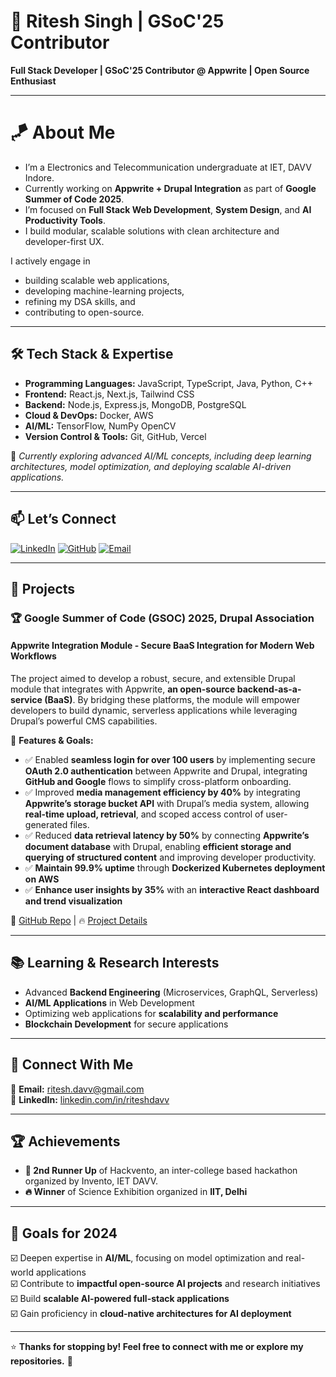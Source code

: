 # 🚀 Ritesh Singh | GSoC'25 Contributor 
<p>
  <b>Full Stack Developer | GSoC'25 Contributor @ Appwrite | Open Source Enthusiast</b>
</p>

---
# 🪁 **About Me**

- I’m a Electronics and Telecommunication undergraduate at IET, DAVV Indore.
- Currently working on **Appwrite + Drupal Integration** as part of **Google Summer of Code 2025**.
- I’m focused on **Full Stack Web Development**, **System Design**, and **AI Productivity Tools**.
- I build modular, scalable solutions with clean architecture and developer-first UX.

I actively engage in 
- building scalable web applications,
- developing machine-learning projects,
- refining my DSA skills, and
- contributing to open-source.  

---

## 🛠 Tech Stack & Expertise  

- **Programming Languages:** JavaScript, TypeScript, Java, Python, C++
- **Frontend:** React.js, Next.js, Tailwind CSS 
- **Backend:** Node.js, Express.js, MongoDB, PostgreSQL
- **Cloud & DevOps:** Docker, AWS
- **AI/ML:** TensorFlow, NumPy OpenCV
- **Version Control & Tools:** Git, GitHub, Vercel

📌 *Currently exploring advanced AI/ML concepts, including deep learning architectures, model optimization, and deploying scalable AI-driven applications.*  

---

## 📫 Let’s Connect

<a href="https://linkedin.com/in/riteshdavv/"><img alt="LinkedIn" src="https://img.shields.io/badge/-LinkedIn-blue?style=flat-square&logo=linkedin&logoColor=white"></a>
<a href="https://github.com/riteshdavv"><img alt="GitHub" src="https://img.shields.io/badge/-GitHub-black?style=flat-square&logo=github&logoColor=white"></a>
<a href="mailto:ritesh.davv@gmail.com"><img alt="Email" src="https://img.shields.io/badge/-Email-red?style=flat-square&logo=gmail&logoColor=white"></a>

---

## 🚀 Projects  

### 🏆 Google Summer of Code (GSOC) 2025, Drupal Association  
#### Appwrite Integration Module - Secure BaaS Integration for Modern Web Workflows

The project aimed to develop a robust, secure, and extensible Drupal module that integrates with Appwrite, **an open-source backend-as-a-service (BaaS)**. By bridging these platforms, the module will empower developers to build dynamic, serverless applications while leveraging Drupal’s powerful CMS capabilities.

🚀 **Features & Goals:**  
- ✅ Enabled **seamless login for over 100 users** by implementing secure **OAuth 2.0 authentication** between Appwrite and Drupal, integrating **GitHub and Google** flows to simplify cross-platform onboarding.
- ✅ Improved **media management efficiency by 40%** by integrating **Appwrite’s storage bucket API** with Drupal’s media system, allowing **real-time upload, retrieval**, and scoped access control of user-generated files.
- ✅ Reduced **data retrieval latency by 50%** by connecting **Appwrite’s document database** with Drupal, enabling **efficient storage and querying of structured content** and improving developer productivity.
- ✅ **Maintain 99.9% uptime** through **Dockerized Kubernetes deployment on AWS**  
- ✅ **Enhance user insights by 35%** with an **interactive React dashboard and trend visualization**  

🔗 [GitHub Repo](https://github.com/riteshdavv/drupal-appwrite) | 🔥 [Project Details](https://summerofcode.withgoogle.com/programs/2025/projects/5QrB2MPf)

---


## 📚 Learning & Research Interests  

- Advanced **Backend Engineering** (Microservices, GraphQL, Serverless)  
- **AI/ML Applications** in Web Development  
- Optimizing web applications for **scalability and performance**  
- **Blockchain Development** for secure applications  

---

## 🔗 Connect With Me  

📩 **Email:** [ritesh.davv@gmail.com](mailto:ritesh.davv@gmail.com)  
💼 **LinkedIn:** [linkedin.com/in/riteshdavv](https://linkedin.com/in/riteshdavv) 

---

## 🏆 Achievements  

- **🏅 2nd Runner Up** of Hackvento, an inter-college based hackathon organized by Invento, IET DAVV.
- **🔥 Winner** of Science Exhibition organized in **IIT, Delhi**

---

## 🎯 Goals for 2024  

☑️ Deepen expertise in **AI/ML**, focusing on model optimization and real-world applications  
☑️ Contribute to **impactful open-source AI projects** and research initiatives  
☑️ Build **scalable AI-powered full-stack applications**  
☑️ Gain proficiency in **cloud-native architectures for AI deployment**  

---

⭐ **Thanks for stopping by! Feel free to connect with me or explore my repositories.** 🚀
